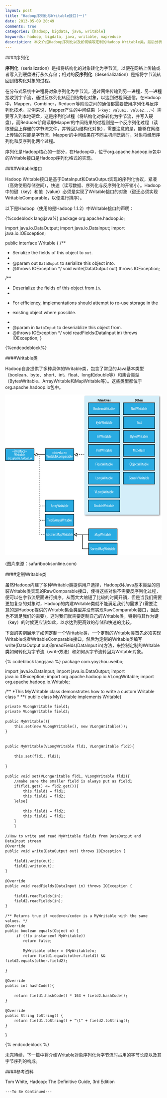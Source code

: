 ```yaml
---
layout: post
title: "Hadoop序列化与Writable接口(一)"
date: 2013-05-09 20:49
comments: true
categories: [hadoop, bigdata, java, writable]
keywords: hadoop, bigdata, java, writable, mapreduce
description: 本文介绍Hadoop序列化以及如何编写定制的Hadoop Writable类，最后分析Hadoop中Writable实例占用的字节长度，以及Writable实例的字节序列的结构。
---
```


####序列化

**序列化**（serialization）是指将结构化的对象转化为字节流，以便在网络上传输或者写入到硬盘进行永久存储；相对的**反序列化**（deserialization）是指将字节流转回到结构化对象的过程。

在分布式系统中进程将对象序列化为字节流，通过网络传输到另一进程，另一进程接收到字节流，通过反序列化转回到结构化对象，以达到进程间通信。在Hadoop中，Mapper，Combiner，Reducer等阶段之间的通信都需要使用序列化与反序列化技术。举例来说，Mapper产生的中间结果（`<key: value1, value2...>`）需要写入到本地硬盘，这是序列化过程（将结构化对象转化为字节流，并写入硬盘），而Reducer阶段读取Mapper的中间结果的过程则是一个反序列化过程（读取硬盘上存储的字节流文件，并转回为结构化对象），需要注意的是，能够在网络上传输的只能是字节流，Mapper的中间结果在不同主机间洗牌时，对象将经历序列化和反序列化两个过程。

序列化是Hadoop核心的一部分，在Hadoop中，位于org.apache.hadoop.io包中的Writable接口是Hadoop序列化格式的实现。

####Writable接口

Hadoop Writable接口是基于DataInput和DataOutput实现的序列化协议，紧凑（高效使用存储空间），快速（读写数据、序列化与反序列化的开销小）。Hadoop中的键（key）和值（value）必须是实现了Writable接口的对象（键还必须实现WritableComparable，以便进行排序）。

以下是Hadoop（使用的是Hadoop 1.1.2）中Writable接口的声明：

{%codeblock lang:java%}
package org.apache.hadoop.io;

import java.io.DataOutput;
import java.io.DataInput;
import java.io.IOException;

public interface Writable {
  /** 
   * Serialize the fields of this object to <code>out</code>.
   * 
   * @param out <code>DataOuput</code> to serialize this object into.
   * @throws IOException
   */
  void write(DataOutput out) throws IOException;

  /** 
   * Deserialize the fields of this object from <code>in</code>.  
   * 
   * <p>For efficiency, implementations should attempt to re-use storage in the 
   * existing object where possible.</p>
   * 
   * @param in <code>DataInput</code> to deseriablize this object from.
   * @throws IOException
   */
  void readFields(DataInput in) throws IOException;
}

{%endcodeblock%}

####Writable类

Hadoop自身提供了多种具体的Writable类，包含了常见的Java基本类型（boolean、byte、short、int、float、long和double等）和集合类型（BytesWritable、ArrayWritable和MapWritable等）。这些类型都位于org.apache.hadoop.io包中。

![writable-classes](/images/hadoop-writable-class.png)

(图片来源：safaribooksonline.com)

####定制Writable类

虽然Hadoop内建了多种Writable类提供用户选择，Hadoop对Java基本类型的包装Writable类实现的RawComparable接口，使得这些对象不需要反序列化过程，便可以在字节流层面进行排序，从而大大缩短了比较的时间开销，但是当我们需要更加复杂的对象时，Hadoop的内建Writable类就不能满足我们的需求了(需要注意的是Hadoop提供的Writable集合类型并没有实现RawComparable接口，因此也不满足我们的需要)，这时我们就需要定制自己的Writable类，特别将其作为键（key）的时候更应该如此，以求达到更高效的存储和快速的比较。

下面的实例展示了如何定制一个Writable类，一个定制的Writable类首先必须实现Writable或者WritableComparable接口，然后为定制的Writable类编写write(DataOutput out)和readFields(DataInput in)方法，来控制定制的Writable类如何转化为字节流（write方法）和如何从字节流转回为Writable对象。

{% codeblock lang:java %}
package com.yoyzhou.weibo;

import java.io.DataInput;
import java.io.DataOutput;
import java.io.IOException;
import org.apache.hadoop.io.VLongWritable;
import org.apache.hadoop.io.Writable;

/**
 *This MyWritable class demonstrates how to write a custom Writable class 
 *
 **/
public class MyWritable implements Writable{
		
		
	private VLongWritable field1;
	private VLongWritable field2;
		
	public MyWritable(){
		this.set(new VLongWritable(), new VLongWritable());
	}
		
		
	public MyWritable(VLongWritable fld1, VLongWritable fld2){
			
		this.set(fld1, fld2);
			
	}
		
	public void set(VLongWritable fld1, VLongWritable fld2){
		//make sure the smaller field is always put as field1
		if(fld1.get() <= fld2.get()){
			this.field1 = fld1;
			this.field2 = fld2;
		}else{
				
			this.field1 = fld2;
			this.field2 = fld1;
		}
		}
				
	//How to write and read MyWritable fields from DataOutput and DataInput stream
	@Override
	public void write(DataOutput out) throws IOException {
			
		field1.write(out);
		field2.write(out);
	}

	@Override
	public void readFields(DataInput in) throws IOException {
			
		field1.readFields(in);
		field2.readFields(in);
	}

	/** Returns true if <code>o</code> is a MyWritable with the same values. */
	@Override
	public boolean equals(Object o) {
		 if (!(o instanceof MyWritable))
		    return false;
		    
		    MyWritable other = (MyWritable)o;
		    return field1.equals(other.field1) && field2.equals(other.field2);
		    
	}
		
	@Override
	public int hashCode(){
			
		return field1.hashCode() * 163 + field2.hashCode();
	}
		
	@Override
	public String toString() {
		return field1.toString() + "\t" + field2.toString();
	}
		
}

{% endcodeblock %}


未完待续，下一篇中将介绍Writable对象序列化为字节流时占用的字节长度以及其字节序列的构成。


####参考资料

Tom White, Hadoop: The Definitive Guide, 3rd Edition 

`---To Be Continued---`








